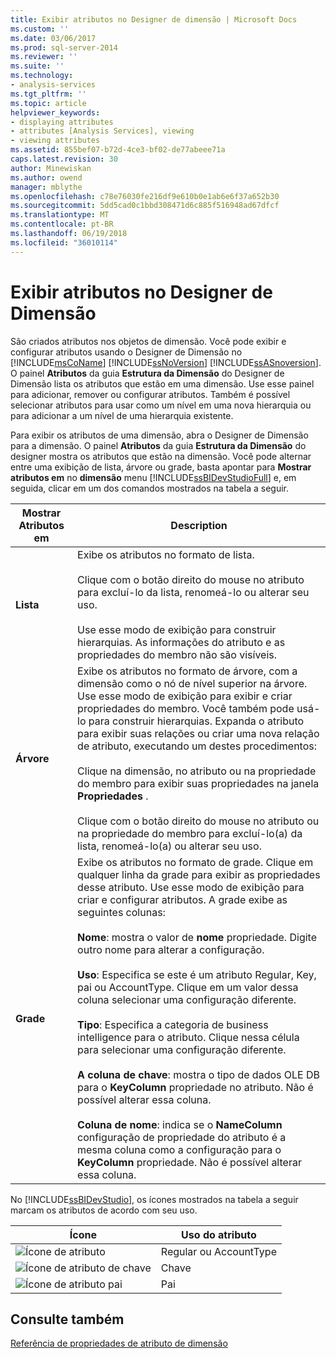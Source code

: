 ```yaml
---
title: Exibir atributos no Designer de dimensão | Microsoft Docs
ms.custom: ''
ms.date: 03/06/2017
ms.prod: sql-server-2014
ms.reviewer: ''
ms.suite: ''
ms.technology:
- analysis-services
ms.tgt_pltfrm: ''
ms.topic: article
helpviewer_keywords:
- displaying attributes
- attributes [Analysis Services], viewing
- viewing attributes
ms.assetid: 855bef07-b72d-4ce3-bf02-de77abeee71a
caps.latest.revision: 30
author: Minewiskan
ms.author: owend
manager: mblythe
ms.openlocfilehash: c78e76030fe216df9e610b0e1ab6e6f37a652b30
ms.sourcegitcommit: 5dd5cad0c1bbd308471d6c885f516948ad67dfcf
ms.translationtype: MT
ms.contentlocale: pt-BR
ms.lasthandoff: 06/19/2018
ms.locfileid: "36010114"
---
```

# <a name="view-attributes-in-dimension-designer"></a>Exibir atributos no Designer de Dimensão
  São criados atributos nos objetos de dimensão. Você pode exibir e configurar atributos usando o Designer de Dimensão no [!INCLUDE[msCoName](../../includes/msconame-md.md)] [!INCLUDE[ssNoVersion](../../includes/ssnoversion-md.md)] [!INCLUDE[ssASnoversion](../../includes/ssasnoversion-md.md)]. O painel **Atributos** da guia **Estrutura da Dimensão** do Designer de Dimensão lista os atributos que estão em uma dimensão. Use esse painel para adicionar, remover ou configurar atributos. Também é possível selecionar atributos para usar como um nível em uma nova hierarquia ou para adicionar a um nível de uma hierarquia existente.  
  
 Para exibir os atributos de uma dimensão, abra o Designer de Dimensão para a dimensão. O painel **Atributos** da guia **Estrutura da Dimensão**  do designer mostra os atributos que estão na dimensão. Você pode alternar entre uma exibição de lista, árvore ou grade, basta apontar para **Mostrar atributos em** no **dimensão** menu [!INCLUDE[ssBIDevStudioFull](../../includes/ssbidevstudiofull-md.md)] e, em seguida, clicar em um dos comandos mostrados na tabela a seguir.  
  
|Mostrar Atributos em|Description|  
|------------------------|-----------------|  
|**Lista**|Exibe os atributos no formato de lista.<br /><br /> Clique com o botão direito do mouse no atributo para excluí-lo da lista, renomeá-lo ou alterar seu uso.<br /><br /> Use esse modo de exibição para construir hierarquias. As informações do atributo e as propriedades do membro não são visíveis.|  
|**Árvore**|Exibe os atributos no formato de árvore, com a dimensão como o nó de nível superior na árvore. Use esse modo de exibição para exibir e criar propriedades do membro. Você também pode usá-lo para construir hierarquias. Expanda o atributo para exibir suas relações ou criar uma nova relação de atributo, executando um destes procedimentos:<br /><br /> Clique na dimensão, no atributo ou na propriedade do membro para exibir suas propriedades na janela **Propriedades** .<br /><br /> Clique com o botão direito do mouse no atributo ou na propriedade do membro para excluí-lo(a) da lista, renomeá-lo(a) ou alterar seu uso.|  
|**Grade**|Exibe os atributos no formato de grade. Clique em qualquer linha da grade para exibir as propriedades desse atributo.  Use esse modo de exibição para criar e configurar atributos. A grade exibe as seguintes colunas:<br /><br /> **Nome**: mostra o valor de **nome** propriedade. Digite outro nome para alterar a configuração.<br /><br /> **Uso**: Especifica se este é um atributo Regular, Key, pai ou AccountType. Clique em um valor dessa coluna selecionar uma configuração diferente.<br /><br /> **Tipo**: Especifica a categoria de business intelligence para o atributo. Clique nessa célula para selecionar uma configuração diferente.<br /><br /> **A coluna de chave**: mostra o tipo de dados OLE DB para o **KeyColumn** propriedade no atributo. Não é possível alterar essa coluna.<br /><br /> **Coluna de nome**: indica se o **NameColumn** configuração de propriedade do atributo é a mesma coluna como a configuração para o **KeyColumn** propriedade. Não é possível alterar essa coluna.|  
  
 No [!INCLUDE[ssBIDevStudio](../../includes/ssbidevstudio-md.md)], os ícones mostrados na tabela a seguir marcam os atributos de acordo com seu uso.  
  
|Ícone|Uso do atributo|  
|----------|---------------------|  
|![Ícone de atributo](../media/as-icon-attribute.gif "ícone de atributo")|Regular ou AccountType|  
|![Ícone de atributo de chave](../media/as-icon-key-attribute.gif "ícone de atributo de chave")|Chave|  
|![Ícone de atributo pai](../media/as-icon-parent-attribute.gif "ícone de atributo pai")|Pai|  
  
## <a name="see-also"></a>Consulte também  
 [Referência de propriedades de atributo de dimensão](dimension-attribute-properties-reference.md)  
  
  